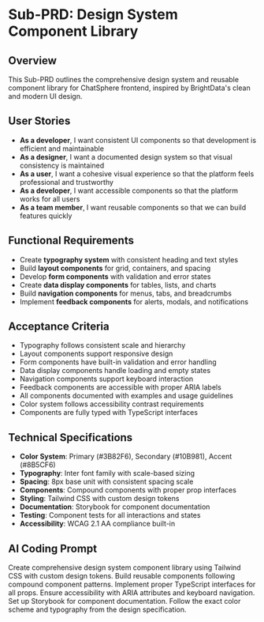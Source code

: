 # Sub-PRD: Design System Component Library

## Overview
This Sub-PRD outlines the comprehensive design system and reusable component library for ChatSphere frontend, inspired by BrightData's clean and modern UI design.

## User Stories
- **As a developer**, I want consistent UI components so that development is efficient and maintainable
- **As a designer**, I want a documented design system so that visual consistency is maintained
- **As a user**, I want a cohesive visual experience so that the platform feels professional and trustworthy
- **As a developer**, I want accessible components so that the platform works for all users
- **As a team member**, I want reusable components so that we can build features quickly

## Functional Requirements
- Create **typography system** with consistent heading and text styles
- Build **layout components** for grid, containers, and spacing
- Develop **form components** with validation and error states
- Create **data display components** for tables, lists, and charts
- Build **navigation components** for menus, tabs, and breadcrumbs
- Implement **feedback components** for alerts, modals, and notifications

## Acceptance Criteria
- Typography follows consistent scale and hierarchy
- Layout components support responsive design
- Form components have built-in validation and error handling
- Data display components handle loading and empty states
- Navigation components support keyboard interaction
- Feedback components are accessible with proper ARIA labels
- All components documented with examples and usage guidelines
- Color system follows accessibility contrast requirements
- Components are fully typed with TypeScript interfaces

## Technical Specifications
- **Color System**: Primary (#3B82F6), Secondary (#10B981), Accent (#8B5CF6)
- **Typography**: Inter font family with scale-based sizing
- **Spacing**: 8px base unit with consistent spacing scale
- **Components**: Compound components with proper prop interfaces
- **Styling**: Tailwind CSS with custom design tokens
- **Documentation**: Storybook for component documentation
- **Testing**: Component tests for all interactions and states
- **Accessibility**: WCAG 2.1 AA compliance built-in

## AI Coding Prompt
Create comprehensive design system component library using Tailwind CSS with custom design tokens. Build reusable components following compound component patterns. Implement proper TypeScript interfaces for all props. Ensure accessibility with ARIA attributes and keyboard navigation. Set up Storybook for component documentation. Follow the exact color scheme and typography from the design specification.